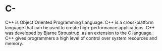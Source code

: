 # C-
C++ is Object Oriented Programming Language. C++ is a cross-platform language that can be used to create high-performance applications.  C++ was developed by Bjarne Stroustrup, as an extension to the C language.  C++ gives programmers a high level of control over system resources and memory.
